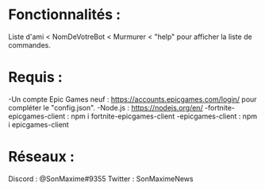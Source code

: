 # Fonctionnalités :
Liste d'ami < NomDeVotreBot < Murmurer < "help" pour afficher la liste de commandes.

# Requis :
-Un compte Epic Games neuf : https://accounts.epicgames.com/login/ pour compléter le "config.json".
-Node.js : https://nodejs.org/en/
-fortnite-epicgames-client : npm i fortnite-epicgames-client
-epicgames-client : npm i epicgames-client

# Réseaux :
Discord : @SonMaxime#9355
Twitter : SonMaximeNews
